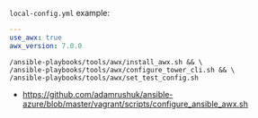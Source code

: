 `local-config.yml` example:
```yaml
---
use_awx: true
awx_version: 7.0.0
```

```shell
/ansible-playbooks/tools/awx/install_awx.sh && \
/ansible-playbooks/tools/awx/configure_tower_cli.sh && \
/ansible-playbooks/tools/awx/set_test_config.sh
```

* https://github.com/adamrushuk/ansible-azure/blob/master/vagrant/scripts/configure_ansible_awx.sh